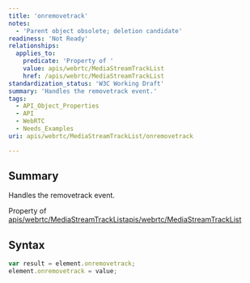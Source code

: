 ```yaml
---
title: 'onremovetrack'
notes:
  - 'Parent object obsolete; deletion candidate'
readiness: 'Not Ready'
relationships:
  applies_to:
    predicate: 'Property of '
    value: apis/webrtc/MediaStreamTrackList
    href: /apis/webrtc/MediaStreamTrackList
standardization_status: 'W3C Working Draft'
summary: 'Handles the removetrack event.'
tags:
  - API_Object_Properties
  - API
  - WebRTC
  - Needs_Examples
uri: apis/webrtc/MediaStreamTrackList/onremovetrack

---
```

## Summary

Handles the removetrack event.

Property of [apis/webrtc/MediaStreamTrackList](/apis/webrtc/MediaStreamTrackList)[apis/webrtc/MediaStreamTrackList](/apis/webrtc/MediaStreamTrackList)

## Syntax

``` js
var result = element.onremovetrack;
element.onremovetrack = value;
```

